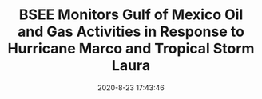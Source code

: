 ---
"title": "BSEE Monitors Gulf of Mexico Oil and Gas Activities in Response to Hurricane Marco and Tropical Storm Laura"
"date": "2020-8-23 17:43:46"
"feed_name": "BSEE"
"feed_website": "https://www.bsee.gov/"
"feed_rss": "https://www.bsee.gov/feed/news-items/rss.xml"
"link": "https://www.bsee.gov/newsroom/latest-news/statements-and-releases/press-releases/bsee-monitors-gulf-of-mexico-oil-and-7"
"file": "_posts/2020-8-23-17-43-46_BSEE_e4a528ea587d5b7463b48216ab376c381833bea6.md"
"accident": "0"
"drilling": "0"
"dead": "0"
"injured": "0"
---